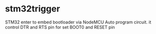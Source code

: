 # stm32trigger

STM32 enter to embed bootloader via NodeMCU Auto program circuit. it control DTR and RTS pin for set BOOT0 and RESET pin
